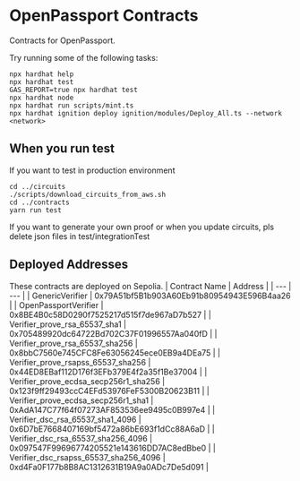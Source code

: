 # OpenPassport Contracts

Contracts for OpenPassport.

Try running some of the following tasks:

```shell
npx hardhat help
npx hardhat test
GAS_REPORT=true npx hardhat test
npx hardhat node
npx hardhat run scripts/mint.ts
npx hardhat ignition deploy ignition/modules/Deploy_All.ts --network <network>
```

## When you run test

If you want to test in production environment
```shell
cd ../circuits
./scripts/download_circuits_from_aws.sh
cd ../contracts
yarn run test
```

If you want to generate your own proof or when you update circuits, pls delete json files in test/integrationTest

## Deployed Addresses
These contracts are deployed on Sepolia.
| Contract Name | Address |
| --- | --- |
| GenericVerifier | 0x79A51bf5B1b903A60Eb91b80954943E596B4aa26 |
| OpenPassportVerifier | 0x8BE4B0c58D0290f7525217d515f7de967aD7b527 |
| Verifier_prove_rsa_65537_sha1 | 0x705489920dc64722Bd702C37F01996557Aa040fD |
| Verifier_prove_rsa_65537_sha256 | 0x8bbC7560e745CFC8Fe63056245ece0EB9a4DEa75 |
| Verifier_prove_rsapss_65537_sha256 | 0x44ED8EBaf112D176f3EFb379E4f2a35f1Be37004 |
| Verifier_prove_ecdsa_secp256r1_sha256 | 0x123f9ff29493ccC4EFd53976FeF5300B20623B11 |
| Verifier_prove_ecdsa_secp256r1_sha1 | 0xAdA147C77f64f07273AF853536ee9495c0B997e4 |
| Verifier_dsc_rsa_65537_sha1_4096 | 0x6D7bE7668407169bf5472a86bE693f1dCc88A6aD |
| Verifier_dsc_rsa_65537_sha256_4096 | 0x097547F99696774205521e143616DD7AC8edBbe0 |
| Verifier_dsc_rsapss_65537_sha256_4096 | 0xd4Fa0F177b8B8AC1312631B19A9a0ADc7De5d091 |